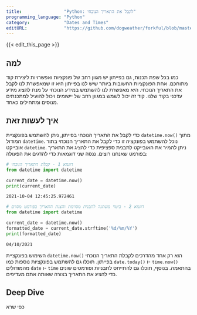 ```yaml
---
title:                "Python: לקבל את התאריך הנוכחי"
programming_language: "Python"
category:             "Dates and Times"
editURL:              "https://github.com/dogweather/forkful/blob/master/content/he/python/getting-the-current-date.md"
---
```


{{< edit_this_page >}}

## למה

כמו בכל שפת תכנות, גם בפייתון יש מגוון רחב של פונקציות ואפשרויות ליצירת קוד מתוחכם. אחת הפונקציות החשובות ביותר שיש לנו בפייתון היא זו שמאפשרת לנו לקבל את התאריך הנוכחי. היא מאפשרת לנו להשתמש במידע הנוכחי על מנת להציג מידע עדכני בקוד שלנו. קוד זה יכול לשמש במגוון רחב של יישומים ויכול להועיל למתכנתים מנוסים ומתחילים כאחד.

## איך לעשות זאת

כדי לקבל את התאריך הנוכחי בפייתון, ניתן להשתמש בפונקציית `datetime.now()` מתוך המודול `datetime`. נוכל להשתמש בפונקציה זו כדי לקבל את התאריך הנוכחי בתור אובייקט `datetime`. ניתן להמיר את האובייקט לתבנית ספציפית כדי להציג את התאריך בפורמט שאנחנו רוצים. ננסה שני דוגמאות כדי להדגים את הפעולה:

```Python
# דוגמא 1 - קבלת התאריך הנוכחי
from datetime import datetime

current_date = datetime.now()
print(current_date)
```

```
2021-10-04 12:45:25.972461
```

```Python
# דוגמא 2 - ביטוי משתנה לתבנית מסוימת והצגת התאריך בפורמט מסוים
from datetime import datetime

current_date = datetime.now()
formatted_date = current_date.strftime('%d/%m/%Y')
print(formatted_date)
```

```
04/10/2021
```

השימוש בפונקציית `datetime.now()` הוא רק אחד מהדרכים לקבלת התאריך הנוכחי בפייתון. תוכלו גם להשתמש בפונקציות נוספות כמו `date.today()` ו- `time.now()` מהמודולים `date` ו- `time` בהתאמה. בנוסף, תוכלו גם להתייחס לתבניות ופורמטים שונים כדי להציג את התאריך בצורה שאותה אתם מעדיפים.

## Deep Dive

כפי שרא